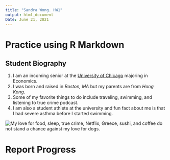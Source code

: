 ```yaml
---
title: "Sandra Wong. HW1"
output: html_document
Date: June 21, 2021
---
```


# **Practice using R Markdown**
## Student Biography

1. I am an incoming senior at the [University of Chicago](https://www.uchicago.edu) majoring in Economics.
2. I was born and raised in *Boston, MA* but my parents are from *Hong Kong*.
3. Some of my favorite things to do include traveling, swimming, and listening to true crime podcast.
4. I am also a student athlete at the university and fun fact about me is that I had severe asthma before I   started swimming. 

![ My love for food, sleep, true crime, Netflix, Greece, sushi, and coffee do not stand a chance against my love for **dogs**.](https://dogtime.com/assets/uploads/gallery/labrador-retriever-dog-breed-pictures/labrador-retriever-dog-pictures-3.jpg)

# Report Progress

